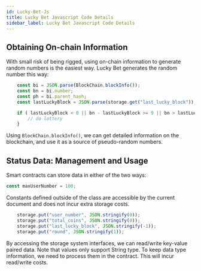 ```yaml
---
id: Lucky-Bet-Js
title: Lucky Bet Javascript Code Details
sidebar_label: Lucky Bet Javascript Code Details
---
```


## Obtaining On-chain Information

With small risk of being rigged, using on-chain information to generate random numbers is the easiest way. Lucky Bet generates the random number this way:

```javascript
	const bi = JSON.parse(BlockChain.blockInfo());
	const bn = bi.number;
	const ph = bi.parent_hash;
	const lastLuckyBlock = JSON.parse(storage.get("last_lucky_block"));

	if ( lastLuckyBlock < 0 || bn - lastLuckyBlock >= 9 || bn > lastLuckyBlock && ph[ph.length-1] % 16 === 0) {
		// do lottery
	}
```

Using `BlockChain.blockInfo()`, we can get detailed information on the blockchain, and use it as a source of pseudo-random numbers.

## Status Data: Management and Usage

Smart contracts can store data in either of the two ways:

```javascript
const maxUserNumber = 100;
```

Constants defined outside of the class are accessible by the current document and does not incur extra storage costs.

```javascript
	storage.put("user_number", JSON.stringify(0));
	storage.put("total_coins", JSON.stringify(0));
	storage.put("last_lucky_block", JSON.stringify(-1));
	storage.put("round", JSON.stringify(1));
```

By accessing the storage system interfaces, we can read/write key-value paired data. Note that values only support String type. To keep data type information, we need to process them in the contract. This will incur read/write costs.